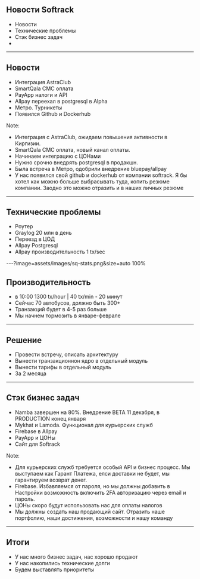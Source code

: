 ## Новости Softrack

- Новости
- Технические проблемы
- Стэк бизнес задач
- 

---

## Новости

- Интеграция AstraClub
- SmartQala СМС оплата
- PayApp налоги и API
- Allpay переехал в postgresql в Alpha
- Метро. Турникеты
- Появился Github и Dockerhub

Note: 
- Интеграция с AstraClub, ожидаем повышения активности в Киргизии.
- SmartQala СМС оплата, новый канал оплаты.
- Начинаем интеграцию с ЦОНами
- Нужно срочно внедрять postgresql в продакшн.
- Была встреча в Метро, одобрили внедрение bluepay/allpay
- У нас появился свой github и dockerhub от компании softrack. Я бы хотел как можно больше выбрасывать туда, копить резюме компании. Заодно это можно отразить и в наших личных резюме

---

## Технические проблемы

- Роутер
- Graylog 20 млн в день
- Переезд в ЦОД
- Allpay Postgresql
- Allpay производительность 1 tx/sec


---?image=assets/images/sq-stats.png&size=auto 100%

## Производительность

- в 10:00 1300 tx/hour | 40 tx/min - 20 минут
- Сейчас 70 автобусов, должно быть 300+
- Транзакций будет в 4-5 раз больше
- Мы начнем тормозить в январе-феврале

---

## Решение

- Провести встречу, описать архитектуру
- Вынести транзакционнон ядро в отдельный модуль
- Вынести тарифы в отдельный модуль
- За 2 месяца

---

## Стэк бизнес задач

- Namba завершен на 80%. Внедрение BETA 11 декабря, в PRODUCTION конец января
- Mykhat и Lamoda. Функционал для курьерских служб
- Firebase в Allpay
- PayApp и ЦОНы
- Сайт для Softrack

Note:
- Для курьерских служб требуется особый API и бизнес процесс. Мы выступаем как Гарант Платежа, елси доставки не будет, мы гарантируем возврат денег.
- Firebase. Избавляемся от пароля, но мы должны добавить в Настройки возможность включить 2FA авторизацию через email и пароль.
- ЦОНы скоро будут использовать нас для оплаты налогов
- Мы должны создать наш продающий сайт. Отразить наше портфолию, наши достижения, возможности и нашу команду

---

## Итоги

- У нас много бизнес задач, нас хорошо продают
- У нас накопились технические долги
- Будем выставлять приоритеты
